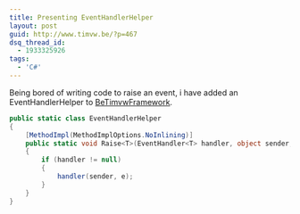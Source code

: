 ```yaml
---
title: Presenting EventHandlerHelper
layout: post
guid: http://www.timvw.be/?p=467
dsq_thread_id:
  - 1933325926
tags:
  - 'C#'
---
```

Being bored of writing code to raise an event, i have added an EventHandlerHelper to [BeTimvwFramework](http://www.codeplex.com/BeTimvwFramework).

```csharp
public static class EventHandlerHelper
{
	[MethodImpl(MethodImplOptions.NoInlining)]
	public static void Raise<T>(EventHandler<T> handler, object sender, T e) where T : EventArgs
	{
		if (handler != null)
		{
			handler(sender, e);
		}
	}
}
```
